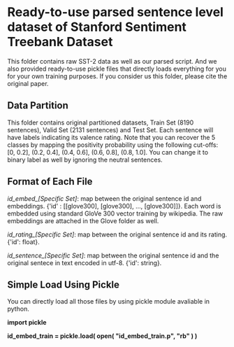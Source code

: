 # Ready-to-use parsed sentence level dataset of Stanford Sentiment Treebank Dataset

This folder contains raw SST-2 data as well as our parsed script. And we also provided ready-to-use pickle files that directly loads everything for you for your own training purposes. If you consider us this folder, please cite the original paper.

## Data Partition

This folder contains original partitioned datasets, Train Set (8190 sentences), Valid Set (2131 sentences) and Test Set. Each sentence will have labels indicating its valence rating. Note that you can recover the 5 classes by mapping the positivity probability using the following cut-offs: [0, 0.2], (0.2, 0.4], (0.4, 0.6], (0.6, 0.8], (0.8, 1.0]. You can change it to binary label as well by ignoring the neutral sentences.

## Format of Each File

*id_embed_[Specific Set]*: map between the original sentence id and embeddings. {'id' : [[glove300], [glove300], ..., [glove300]]}. Each word is embedded using standard GloVe 300 vector training by wikipedia. The raw embeddings are attached in the Glove folder as well.

*id_rating_[Specific Set]*: map between the original sentence id and its rating. {'id': float}.

*id_sentence_[Specific Set]*: map between the original sentence id and the original sentece in text encoded in utf-8. {'id': string}.

## Simple Load Using Pickle
You can directly load all those files by using pickle module avaliable in python.

**import pickle**

**id_embed_train = pickle.load( open( "id_embed_train.p", "rb" ) )**
